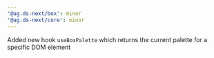 ```yaml
---
'@ag.ds-next/box': minor
'@ag.ds-next/core': minor
---
```


Added new hook `useBoxPalette` which returns the current palette for a specific DOM element

